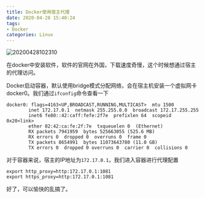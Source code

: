 ```yaml
---
title: Docker使用宿主代理
date: 2020-04-28 15:40:24
tags:
- Docker
categories: Linux
---
```


![20200428102310](https://img.yjll.art/img/20200428102310.png)


在docker中安装软件，软件的官网在外国，下载速度奇慢，这个时候想通过宿主的代理访问。

<!-- more -->

Docker启动容器，默认使用bridge模式分配网络，会在宿主机安装一个虚拟网卡docker0。我们通过`ifconfig`命令查看一下

```
docker0: flags=4163<UP,BROADCAST,RUNNING,MULTICAST>  mtu 1500
        inet 172.17.0.1  netmask 255.255.0.0  broadcast 172.17.255.255
        inet6 fe80::42:caff:fefe:2f7e  prefixlen 64  scopeid 0x20<link>
        ether 02:42:ca:fe:2f:7e  txqueuelen 0  (Ethernet)
        RX packets 7941959  bytes 525663055 (525.6 MB)
        RX errors 0  dropped 0  overruns 0  frame 0
        TX packets 8654991  bytes 11073643780 (11.0 GB)
        TX errors 0  dropped 0 overruns 0  carrier 0  collisions 0
```

对于容器来说，宿主的IP地址为`172.17.0.1`，我们进入容器进行代理配置

```
export http_proxy=http:172.17.0.1:1081
export https_proxy=http:172.17.0.1:1081
```

好了，可以愉快的乱搞了。




